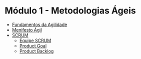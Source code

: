 # Módulo 1 - Metodologias Ágeis

- <a href="./fundamentos_da_agilidade.md">Fundamentos da Agilidade</a>
- <a href="./manifesto_agil.md">Menifesto Ágil</a>
- <a href="./scrum-introducao.md">SCRUM</a>
    - <a href="./scrum-equipe.md">Equipe SCRUM</a>
    - <a href="./scrum-product-goal.md">Product Goal</a>
    - <a href="./scrum-product-backlog.md">Product Backlog</a>